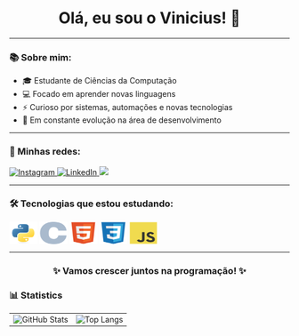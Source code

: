 <h1 align="center">Olá, eu sou o Vinicius! 👋</h1>


---

### 📚 Sobre mim:

- 🎓 Estudante de Ciências da Computação
- 💻 Focado em aprender novas linguagens
- ⚡ Curioso por sistemas, automações e novas tecnologias
- 🧠 Em constante evolução na área de desenvolvimento

---

### 🚀 Minhas redes:

<p>
  <a href="https://www.instagram.com/gunpers_nellis" target="_blank">
    <img src="https://img.shields.io/badge/Instagram-%23E4405F?style=for-the-badge&logo=instagram&logoColor=white" alt="Instagram">
  </a>
  <a href="https://www.linkedin.com/in/viniciusnellis/" target="_blank">
    <img src="https://img.shields.io/badge/LinkedIn-%230077B5?style=for-the-badge&logo=linkedin&logoColor=white" alt="LinkedIn">
  </a>
  <a href = "mailto:nellisvinicius@gmail.com">
    <img src="https://img.shields.io/badge/-Gmail-%23333?style=for-the-badge&logo=gmail&logoColor=white">
  </a>
</p>

---

### 🛠️ Tecnologias que estou estudando:

<div style="display: inline_block">
  <img align="center" alt="Python" height="40" width="50" src="https://raw.githubusercontent.com/devicons/devicon/master/icons/python/python-original.svg">
  <img align="center" alt="C" height="40" width="50" src="https://raw.githubusercontent.com/devicons/devicon/master/icons/c/c-original.svg">
  <img align="center" alt="HTML" height="40" width="50" src="https://raw.githubusercontent.com/devicons/devicon/master/icons/html5/html5-original.svg">
  <img align="center" alt="CSS" height="40" width="50" src="https://raw.githubusercontent.com/devicons/devicon/master/icons/css3/css3-original.svg">
  <img align="center" alt="JavaScript" height="40" width="50" src="https://raw.githubusercontent.com/devicons/devicon/master/icons/javascript/javascript-original.svg">
</div>

---

<h3 align="center">✨ Vamos crescer juntos na programação! ✨</h3>

### 📊 Statistics

<table>
  <tr>
    <td>
      <img 
        alt="GitHub Stats" 
        height="200" 
        src="https://github-readme-stats.vercel.app/api?username=gunpers&show_icons=true&theme=tokyonight&include_all_commits=true&locale=pt-br" 
      />
    </td>
    <td>
      <img 
        alt="Top Langs" 
        height="200" 
        src="https://github-readme-stats.vercel.app/api/top-langs/?username=gunper&theme=tokyonight&layout=compact&custom_title=Tecnologias&langs_count=9" 
      />
    </td>
  </tr>
</table>
